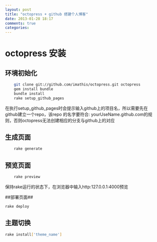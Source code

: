 ```yaml
---
layout: post
title: "octopress + github 搭建个人博客"
date: 2013-01-28 18:17
comments: true
categories: 
---
```


# octopress 安装 #
## 环境初始化 ##
```bash
    git clone git://github.com/imathis/octopress.git octopress
    gem install bundle 
    bundle install
    rake setup_github_pages
```
在执行setup_github_pages时会提示输入github上的项目名，所以需要先在github建立一个repo，该repo
的名字要符合: yourUseName.github.com的规则，否则octopress无法创建相应的分支与github上的对应

## 生成页面 ##
```bash
    rake generate
```
## 预览页面 ##
```bash
    rake preview
```
保持rake运行的状态下，在浏览器中输入http:127.0.0.1:4000预览

##部署页面##
```bash
rake deploy
```
## 主题切换 ##
```bash
rake install['theme_name']
```


